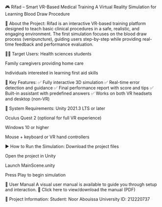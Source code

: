 🎮 Rifad – Smart VR-Based Medical Training
A Virtual Reality Simulation for Learning Blood Draw Procedure

📌 About the Project:
Rifad is an interactive VR-based training platform designed to teach basic clinical procedures in a safe, realistic, and engaging environment. The first simulation focuses on the blood draw process (venipuncture), guiding users step-by-step while providing real-time feedback and performance evaluation.

👨‍⚕️ Target Users:
Health sciences students

Family caregivers providing home care

Individuals interested in learning first aid skills

🧠 Key Features:
✅ Fully interactive 3D simulation
✅ Real-time error detection and guidance
✅ Final performance report with score and tips
✅ Built-in assistant with predefined answers
✅ Works on both VR headsets and desktop (non-VR)

🔧 System Requirements:
Unity 2021.3 LTS or later

Oculus Quest 2 (optional for full VR experience)

Windows 10 or higher

Mouse + keyboard or VR hand controllers

▶️ How to Run the Simulation:
Download the project files

Open the project in Unity

Launch MainScene.unity

Press Play to begin simulation

📄 User Manual
A visual user manual is available to guide you through setup and interaction.
📎 Click here to view/download the manual (PDF)

🧾 Project Information:
Student: Noor Abouissa
University ID: 212220737
